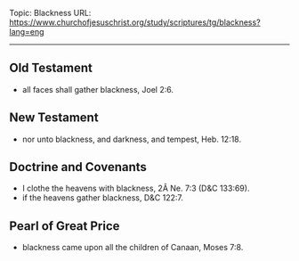 Topic: Blackness
URL: https://www.churchofjesuschrist.org/study/scriptures/tg/blackness?lang=eng

---

## Old Testament

- all faces shall gather blackness, Joel 2:6.

## New Testament

- nor unto blackness, and darkness, and tempest, Heb. 12:18.

## Doctrine and Covenants

- I clothe the heavens with blackness, 2Â Ne. 7:3 (D&C 133:69).
- if the heavens gather blackness, D&C 122:7.

## Pearl of Great Price

- blackness came upon all the children of Canaan, Moses 7:8.

